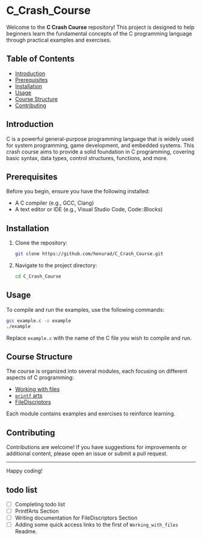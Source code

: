 # C_Crash_Course

Welcome to the **C Crash Course** repository! This project is designed to help beginners learn the fundamental concepts of the C programming language through practical examples and exercises.

## Table of Contents

- [Introduction](#introduction)
- [Prerequisites](#prerequisites)
- [Installation](#installation)
- [Usage](#usage)
- [Course Structure](#course-structure)
- [Contributing](#contributing)

## Introduction

C is a powerful general-purpose programming language that is widely used for system programming, game development, and embedded systems. This crash course aims to provide a solid foundation in C programming, covering basic syntax, data types, control structures, functions, and more.

## Prerequisites

Before you begin, ensure you have the following installed:

- A C compiler (e.g., GCC, Clang)
- A text editor or IDE (e.g., Visual Studio Code, Code::Blocks)

## Installation

1. Clone the repository:
   ```bash
   git clone https://github.com/henurad/C_Crash_Course.git
   ```
2. Navigate to the project directory:
   ```bash
   cd C_Crash_Course
   ```

## Usage

To compile and run the examples, use the following commands:

```bash
gcc example.c -o example
./example
```

Replace `example.c` with the name of the C file you wish to compile and run.

## Course Structure

The course is organized into several modules, each focusing on different aspects of C programming:

- [Working with files](./Working_with_files)
- [`printf` arts](./PrintfArts)
- [FileDiscriptors](./FileDiscriptors)

Each module contains examples and exercises to reinforce learning.

## Contributing

Contributions are welcome! If you have suggestions for improvements or additional content, please open an issue or submit a pull request.

---

Happy coding!


## todo list
- [ ] Completing todo list
- [ ] PrintfArts Section
- [ ] Writing documentation for FileDiscriptors Section
- [ ] Adding some quick access links to the first of `Working_with_files` Readme.
